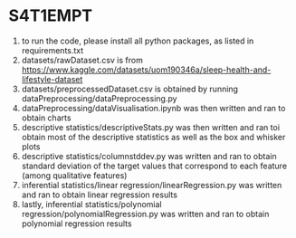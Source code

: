 # S4T1EMPT
1. to run the code, please install all python packages, as listed in requirements.txt  
2. datasets/rawDataset.csv is from https://www.kaggle.com/datasets/uom190346a/sleep-health-and-lifestyle-dataset  
3. datasets/preprocessedDataset.csv is obtained by running dataPreprocessing/dataPreprocessing.py  
4. dataPreprocessing/dataVisualisation.ipynb was then written and ran to obtain charts  
5. descriptive statistics/descriptiveStats.py was then written and ran toi obtain most of the descriptive statistics as well as the box and whisker plots  
6. descriptive statistics/columnstddev.py was written and ran to obtain standard deviation of the target values that correspond to each feature (among qualitative features)  
7. inferential statistics/linear regression/linearRegression.py was written and ran to obtain linear regression results  
8. lastly, inferential statistics/polynomial regression/polynomialRegression.py was written and ran to obtain polynomial regression results  